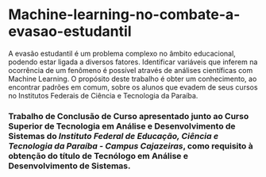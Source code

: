 # Machine-learning-no-combate-a-evasao-estudantil
A evasão estudantil é um problema complexo no âmbito educacional, podendo estar ligada a diversos fatores. Identificar variáveis que inferem na ocorrência de um fenômeno é possível através de análises científicas com Machine Learning.  O propósito deste trabalho é obter um conhecimento, ao encontrar padrões em comum, sobre os alunos que evadem de seus cursos no Institutos Federais de Ciência e Tecnologia da Paraíba.

### Trabalho de Conclusão de Curso apresentado junto ao Curso Superior de Tecnologia em Análise e Desenvolvimento de Sistemas do *Instituto Federal de Educação, Ciência e Tecnologia da Paraíba - Campus Cajazeiras*, como requisito à obtenção do título de Tecnólogo em Análise e Desenvolvimento de Sistemas.
